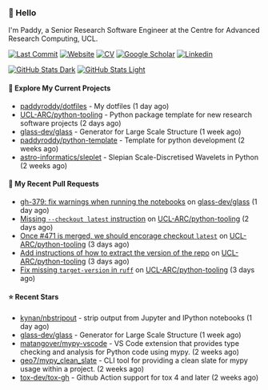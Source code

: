 ### 👋 Hello

I'm Paddy, a Senior Research Software Engineer at the Centre for Advanced
Research Computing, UCL.

[![Last Commit](https://img.shields.io/github/last-commit/paddyroddy/paddyroddy/main?label=updated)](https://github.com/paddyroddy)
[![Website](https://img.shields.io/badge/GitHub%20Pages-222?logo=githubpages&logoColor=fff&style=for-the-badge&style=flat)](https://paddyroddy.github.io)
[![CV](https://img.shields.io/badge/CV-PDF-pink.svg)](https://paddyroddy.github.io/cv)
[![Google Scholar](https://img.shields.io/badge/Google%20Scholar-4285F4?logo=googlescholar&logoColor=fff&style=for-the-badge&style=flat)](https://scholar.google.com/citations?user=OFigHUwAAAAJ)
[![Linkedin](https://img.shields.io/badge/LinkedIn-0A66C2?logo=linkedin&logoColor=fff&style=for-the-badge&style=flat)](https://www.linkedin.com/in/patrickjamesroddy)

[![GitHub Stats Dark](https://github-readme-stats-paddyroddy.vercel.app/api?username=paddyroddy&disable_animations=true&hide_border=true&hide_title=true&include_all_commits=true&rank_icon=github&show=prs_merged,reviews&show_icons=true&theme=tokyonight)](https://github.com/paddyroddy/paddyroddy#gh-dark-mode-only)
[![GitHub Stats Light](https://github-readme-stats-paddyroddy.vercel.app/api?username=paddyroddy&disable_animations=true&hide_border=true&hide_title=true&include_all_commits=true&rank_icon=github&show=prs_merged,reviews&show_icons=true&theme=default)](https://github.com/paddyroddy/paddyroddy#gh-light-mode-only)

#### 👷 Explore My Current Projects

- [paddyroddy/dotfiles](https://github.com/paddyroddy/dotfiles) - My dotfiles
  (1 day ago)
- [UCL-ARC/python-tooling](https://github.com/UCL-ARC/python-tooling) - Python package template for new research software projects
  (2 days ago)
- [glass-dev/glass](https://github.com/glass-dev/glass) - Generator for Large Scale Structure
  (1 week ago)
- [paddyroddy/python-template](https://github.com/paddyroddy/python-template) - Template for python development
  (2 weeks ago)
- [astro-informatics/sleplet](https://github.com/astro-informatics/sleplet) - Slepian Scale-Discretised Wavelets in Python
  (2 weeks ago)

#### 🔨 My Recent Pull Requests

- [gh-379: fix warnings when running the notebooks](https://github.com/glass-dev/glass/pull/380) on [glass-dev/glass](https://github.com/glass-dev/glass)
  (1 day ago)
- [Missing `--checkout latest` instruction](https://github.com/UCL-ARC/python-tooling/pull/478) on [UCL-ARC/python-tooling](https://github.com/UCL-ARC/python-tooling)
  (2 days ago)
- [Once #471 is merged, we should encorage checkout `latest`](https://github.com/UCL-ARC/python-tooling/pull/476) on [UCL-ARC/python-tooling](https://github.com/UCL-ARC/python-tooling)
  (3 days ago)
- [Add instructions of how to extract the version of the repo](https://github.com/UCL-ARC/python-tooling/pull/475) on [UCL-ARC/python-tooling](https://github.com/UCL-ARC/python-tooling)
  (3 days ago)
- [Fix missing `target-version` in `ruff`](https://github.com/UCL-ARC/python-tooling/pull/474) on [UCL-ARC/python-tooling](https://github.com/UCL-ARC/python-tooling)
  (3 days ago)

#### ⭐ Recent Stars

- [kynan/nbstripout](https://github.com/kynan/nbstripout) - strip output from Jupyter and IPython notebooks
  (1 day ago)
- [glass-dev/glass](https://github.com/glass-dev/glass) - Generator for Large Scale Structure
  (1 week ago)
- [matangover/mypy-vscode](https://github.com/matangover/mypy-vscode) - VS Code extension that provides type checking and analysis for Python code using mypy.
  (2 weeks ago)
- [geo7/mypy_clean_slate](https://github.com/geo7/mypy_clean_slate) - CLI tool for providing a clean slate for mypy usage within a project.
  (2 weeks ago)
- [tox-dev/tox-gh](https://github.com/tox-dev/tox-gh) - Github Action support for tox 4 and later
  (2 weeks ago)
